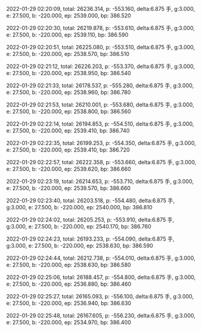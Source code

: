 2022-01-29 02:20:09, total: 26236.314, p: -553.160, delta:6.875 手, g:3.000, e: 27.500, b: -220.000, ep: 2539.000, bp: 386.520

2022-01-29 02:20:30, total: 26219.878, p: -553.610, delta:6.875 手, g:3.000, e: 27.500, b: -220.000, ep: 2539.110, bp: 386.590

2022-01-29 02:20:51, total: 26225.080, p: -553.510, delta:6.875 手, g:3.000, e: 27.500, b: -220.000, ep: 2538.570, bp: 386.510

2022-01-29 02:21:12, total: 26226.203, p: -553.370, delta:6.875 手, g:3.000, e: 27.500, b: -220.000, ep: 2538.950, bp: 386.540

2022-01-29 02:21:33, total: 26178.537, p: -555.280, delta:6.875 手, g:3.000, e: 27.500, b: -220.000, ep: 2538.960, bp: 386.780

2022-01-29 02:21:53, total: 26210.001, p: -553.680, delta:6.875 手, g:3.000, e: 27.500, b: -220.000, ep: 2538.800, bp: 386.560

2022-01-29 02:22:14, total: 26194.853, p: -554.510, delta:6.875 手, g:3.000, e: 27.500, b: -220.000, ep: 2539.410, bp: 386.740

2022-01-29 02:22:35, total: 26199.253, p: -554.350, delta:6.875 手, g:3.000, e: 27.500, b: -220.000, ep: 2539.410, bp: 386.720

2022-01-29 02:22:57, total: 26222.358, p: -553.660, delta:6.875 手, g:3.000, e: 27.500, b: -220.000, ep: 2539.620, bp: 386.660

2022-01-29 02:23:19, total: 26214.653, p: -553.710, delta:6.875 手, g:3.000, e: 27.500, b: -220.000, ep: 2539.570, bp: 386.660

2022-01-29 02:23:40, total: 26203.518, p: -554.480, delta:6.875 手, g:3.000, e: 27.500, b: -220.000, ep: 2540.000, bp: 386.810

2022-01-29 02:24:02, total: 26205.253, p: -553.910, delta:6.875 手, g:3.000, e: 27.500, b: -220.000, ep: 2540.170, bp: 386.760

2022-01-29 02:24:23, total: 26193.233, p: -554.090, delta:6.875 手, g:3.000, e: 27.500, b: -220.000, ep: 2538.630, bp: 386.590

2022-01-29 02:24:44, total: 26212.738, p: -554.010, delta:6.875 手, g:3.000, e: 27.500, b: -220.000, ep: 2538.630, bp: 386.580

2022-01-29 02:25:06, total: 26188.457, p: -554.800, delta:6.875 手, g:3.000, e: 27.500, b: -220.000, ep: 2536.880, bp: 386.460

2022-01-29 02:25:27, total: 26165.093, p: -556.100, delta:6.875 手, g:3.000, e: 27.500, b: -220.000, ep: 2536.940, bp: 386.630

2022-01-29 02:25:48, total: 26167.605, p: -556.230, delta:6.875 手, g:3.000, e: 27.500, b: -220.000, ep: 2534.970, bp: 386.400